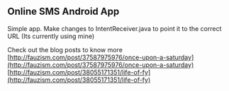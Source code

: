 ## Online SMS Android App

Simple app. Make changes to IntentReceiver.java to point it to the correct URL (Its currently using mine)

Check out the blog posts to know more
[http://fauzism.com/post/37587975976/once-upon-a-saturday](http://fauzism.com/post/37587975976/once-upon-a-saturday)
[http://fauzism.com/post/38055171351/life-of-fy](http://fauzism.com/post/38055171351/life-of-fy)
